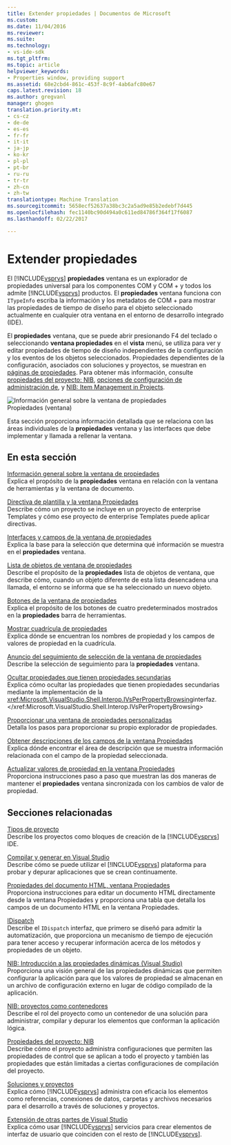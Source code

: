 ```yaml
---
title: Extender propiedades | Documentos de Microsoft
ms.custom: 
ms.date: 11/04/2016
ms.reviewer: 
ms.suite: 
ms.technology:
- vs-ide-sdk
ms.tgt_pltfrm: 
ms.topic: article
helpviewer_keywords:
- Properties window, providing support
ms.assetid: 68e2cbd4-861c-453f-8c9f-4ab6afc80e67
caps.latest.revision: 18
ms.author: gregvanl
manager: ghogen
translation.priority.mt:
- cs-cz
- de-de
- es-es
- fr-fr
- it-it
- ja-jp
- ko-kr
- pl-pl
- pt-br
- ru-ru
- tr-tr
- zh-cn
- zh-tw
translationtype: Machine Translation
ms.sourcegitcommit: 5658ecf52637a38bc3c2a5ad9e85b2edebf7d445
ms.openlocfilehash: fec1140bc90d494a0c611ed84786f364f17f6087
ms.lasthandoff: 02/22/2017

---
```

# <a name="extending-properties"></a>Extender propiedades
El [!INCLUDE[vsprvs](../../code-quality/includes/vsprvs_md.md)] **propiedades** ventana es un explorador de propiedades universal para los componentes COM y COM + y todos los admite [!INCLUDE[vsprvs](../../code-quality/includes/vsprvs_md.md)] productos. El **propiedades** ventana funciona con `ITypeInfo` escriba la información y los metadatos de COM + para mostrar las propiedades de tiempo de diseño para el objeto seleccionado actualmente en cualquier otra ventana en el entorno de desarrollo integrado (IDE).  
  
 El **propiedades** ventana, que se puede abrir presionando F4 del teclado o seleccionando **ventana propiedades** en el **vista** menú, se utiliza para ver y editar propiedades de tiempo de diseño independientes de la configuración y los eventos de los objetos seleccionados. Propiedades dependientes de la configuración, asociados con soluciones y proyectos, se muestran en [páginas de propiedades](../../extensibility/internals/property-pages.md). Para obtener más información, consulte [propiedades del proyecto: NIB](http://msdn.microsoft.com/en-us/fb126574-24ad-4c96-9b2b-6e1f3879ba50), [opciones de configuración de administración de](../../extensibility/internals/managing-configuration-options.md), y [NIB: Item Management in Projects](http://msdn.microsoft.com/en-us/762e606b-7f44-4b66-97a1-e30a703654a0).  
  
 ![Información general sobre la ventana de propiedades](~/docs/extensibility/internals/media/vspropertieswindow.png "vsPropertiesWindow")  
Propiedades (ventana)  
  
 Esta sección proporciona información detallada que se relaciona con las áreas individuales de la **propiedades** ventana y las interfaces que debe implementar y llamada a rellenar la ventana.  
  
## <a name="in-this-section"></a>En esta sección  
 [Información general sobre la ventana de propiedades](../../extensibility/internals/properties-window-overview.md)  
 Explica el propósito de la **propiedades** ventana en relación con la ventana de herramientas y la ventana de documento.  
  
 [Directiva de plantilla y la ventana Propiedades](../../extensibility/internals/template-policy-and-the-properties-window.md)  
 Describe cómo un proyecto se incluye en un proyecto de enterprise Templates y cómo ese proyecto de enterprise Templates puede aplicar directivas.  
  
 [Interfaces y campos de la ventana de propiedades](../../extensibility/internals/properties-window-fields-and-interfaces.md)  
 Explica la base para la selección que determina qué información se muestra en el **propiedades** ventana.  
  
 [Lista de objetos de ventana de propiedades](../../extensibility/internals/properties-window-object-list.md)  
 Describe el propósito de la **propiedades** lista de objetos de ventana, que describe cómo, cuando un objeto diferente de esta lista desencadena una llamada, el entorno se informa que se ha seleccionado un nuevo objeto.  
  
 [Botones de la ventana de propiedades](../../extensibility/internals/properties-window-buttons.md)  
 Explica el propósito de los botones de cuatro predeterminados mostrados en la **propiedades** barra de herramientas.  
  
 [Mostrar cuadrícula de propiedades](../../extensibility/internals/properties-display-grid.md)  
 Explica dónde se encuentran los nombres de propiedad y los campos de valores de propiedad en la cuadrícula.  
  
 [Anuncio del seguimiento de selección de la ventana de propiedades](../../misc/announcing-property-window-selection-tracking.md)  
 Describe la selección de seguimiento para la **propiedades** ventana.  
  
 [Ocultar propiedades que tienen propiedades secundarias](../../misc/hiding-properties-that-have-child-properties.md)  
 Explica cómo ocultar las propiedades que tienen propiedades secundarias mediante la implementación de la <xref:Microsoft.VisualStudio.Shell.Interop.IVsPerPropertyBrowsing>interfaz.</xref:Microsoft.VisualStudio.Shell.Interop.IVsPerPropertyBrowsing>  
  
 [Proporcionar una ventana de propiedades personalizadas](../../misc/providing-a-custom-properties-window.md)  
 Detalla los pasos para proporcionar su propio explorador de propiedades.  
  
 [Obtener descripciones de los campos de la ventana Propiedades](../../misc/getting-field-descriptions-from-the-properties-window.md)  
 Explica dónde encontrar el área de descripción que se muestra información relacionada con el campo de la propiedad seleccionada.  
  
 [Actualizar valores de propiedad en la ventana Propiedades](../../misc/updating-property-values-in-the-properties-window.md)  
 Proporciona instrucciones paso a paso que muestran las dos maneras de mantener el **propiedades** ventana sincronizada con los cambios de valor de propiedad.  
  
## <a name="related-sections"></a>Secciones relacionadas  
 [Tipos de proyecto](../../extensibility/internals/project-types.md)  
 Describe los proyectos como bloques de creación de la [!INCLUDE[vsprvs](../../code-quality/includes/vsprvs_md.md)] IDE.  
  
 [Compilar y generar en Visual Studio](../../ide/compiling-and-building-in-visual-studio.md)  
 Describe cómo se puede utilizar el [!INCLUDE[vsprvs](../../code-quality/includes/vsprvs_md.md)] plataforma para probar y depurar aplicaciones que se crean continuamente.  
  
 [Propiedades del documento HTML, ventana Propiedades](http://msdn.microsoft.com/Library/46e3d164-a1a7-42f9-87b0-344e10a37b62)  
 Proporciona instrucciones para editar un documento HTML directamente desde la ventana Propiedades y proporciona una tabla que detalla los campos de un documento HTML en la ventana Propiedades.  
  
 [IDispatch](http://msdn.microsoft.com/en-us/ebbff4bc-36b2-4861-9efa-ffa45e013eb5)  
 Describe el `IDispatch` interfaz, que primero se diseñó para admitir la automatización, que proporciona un mecanismo de tiempo de ejecución para tener acceso y recuperar información acerca de los métodos y propiedades de un objeto.  
  
 [NIB: Introducción a las propiedades dinámicas (Visual Studio)](http://msdn.microsoft.com/en-us/f5102027-1431-4195-ae40-9b991de46d3a)  
 Proporciona una visión general de las propiedades dinámicas que permiten configurar la aplicación para que los valores de propiedad se almacenan en un archivo de configuración externo en lugar de código compilado de la aplicación.  
  
 [NIB: proyectos como contenedores](http://msdn.microsoft.com/en-us/87d40f63-f487-4767-8963-64beec27ba1b)  
 Describe el rol del proyecto como un contenedor de una solución para administrar, compilar y depurar los elementos que conforman la aplicación lógica.  
  
 [Propiedades del proyecto: NIB](http://msdn.microsoft.com/en-us/fb126574-24ad-4c96-9b2b-6e1f3879ba50)  
 Describe cómo el proyecto administra configuraciones que permiten las propiedades de control que se aplican a todo el proyecto y también las propiedades que están limitadas a ciertas configuraciones de compilación del proyecto.  
  
 [Soluciones y proyectos](../../ide/solutions-and-projects-in-visual-studio.md)  
 Explica cómo [!INCLUDE[vsprvs](../../code-quality/includes/vsprvs_md.md)] administra con eficacia los elementos como referencias, conexiones de datos, carpetas y archivos necesarios para el desarrollo a través de soluciones y proyectos.  
  
 [Extensión de otras partes de Visual Studio](../../extensibility/extending-other-parts-of-visual-studio.md)  
 Explica cómo usar [!INCLUDE[vsprvs](../../code-quality/includes/vsprvs_md.md)] servicios para crear elementos de interfaz de usuario que coinciden con el resto de [!INCLUDE[vsprvs](../../code-quality/includes/vsprvs_md.md)].
